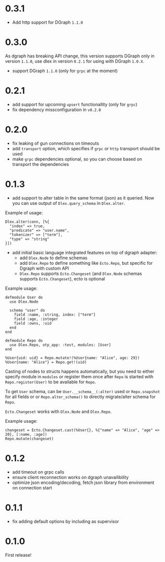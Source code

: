 # 0.3.1

* Add http support for DGraph `1.1.0`

# 0.3.0

As dgraph has breaking API change, this version supports DGraph only in version `1.1.0`, use
dlex in version `0.2.1` for using with DGraph `1.0.X`.

* support DGraph `1.1.0` (only for `grpc` at the moment)

# 0.2.1

* add support for upcoming `upsert` functionallity (only for `grpc`)
* fix dependency missconfiguration in `v0.2.0`

# 0.2.0

* fix leaking of gun connections on timeouts
* add `transport` option, which specifies if `grpc` or `http` transport should be used
* make `grpc` dependencies optional, so you can choose based on transport the dependencies

# 0.1.3

* add support to alter table in the same format (json) as it queried. Now you can use output of
  `Dlex.query_schema` in `Dlex.alter`.

Example of usage:

```
Dlex.alter(conn, [%{
  "index" => true,
  "predicate" => "user.name",
  "tokenizer" => ["term"],
  "type" => "string"
}])
```

* add initial basic language integrated features on top of dgraph adapter:
  * add `Dlex.Node` to define schemas
  * add `Dlex.Repo` to define something like `Ecto.Repo`, but specific for Dgraph with custom API
  * `Dlex.Repo` supports `Ecto.Changeset` (and `Dlex.Node` schemas supports `Ecto.Changeset`),
  ecto is optional

Example usage:

```
defmodule User do
  use Dlex.Node

  schema "user" do
    field :name, :string, index: ["term"]
    field :age, :integer
    field :owns, :uid
  end
end

defmodule Repo do
  use Dlex.Repo, otp_app: :test, modules: [User]
end

%User{uid: uid} = Repo.mutate!(%User{name: "Alice", age: 29})
%User{name: "Alice"} = Repo.get!(uid)
```

Casting of nodes to structs happens automatically, but you need to either specify module in
`modules` or register them once after `Repo` is started with `Repo.register(User)` to be
available for `Repo`.

To get `User` schema, can be `User.__schema__(:alter)` used or `Repo.snapshot` for all fields or
or `Repo.alter_schema()` to directly migrate/alter schema for `Repo`.

`Ecto.Changeset` works with `Dlex.Node` and `Dlex.Repo`.

Example usage:

```
changeset = Ecto.Changeset.cast(%User{}, %{"name" => "Alice", "age" => 20}, [:name, :age])
Repo.mutate(changeset)
```

# 0.1.2

* add timeout on grpc calls
* ensure client reconnection works on dgraph unavailibility
* optimize json encoding/decoding, fetch json library from environment on connection start

# 0.1.1

* fix adding default options by including as supervisor

# 0.1.0

First release!
